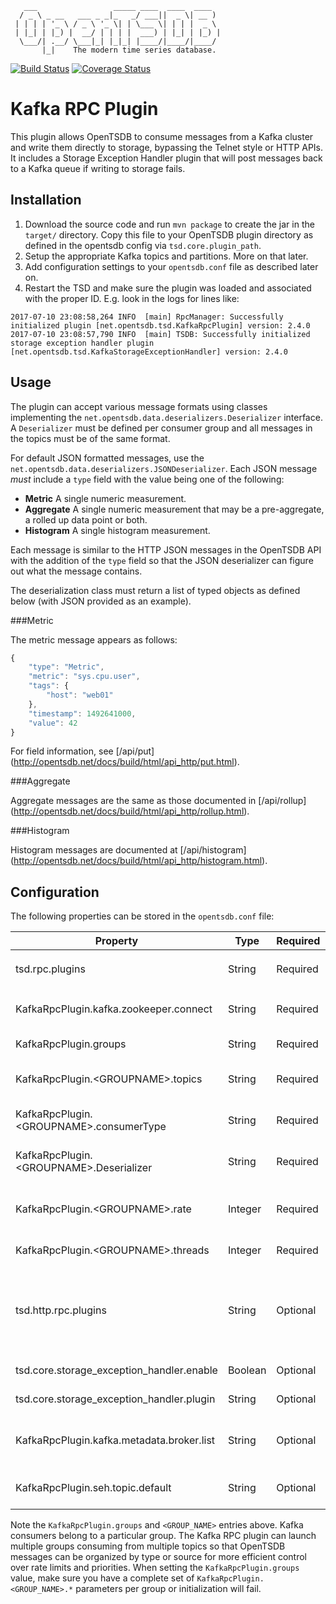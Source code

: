        ___                 _____ ____  ____  ____
      / _ \ _ __   ___ _ _|_   _/ ___||  _ \| __ )
     | | | | '_ \ / _ \ '_ \| | \___ \| | | |  _ \
     | |_| | |_) |  __/ | | | |  ___) | |_| | |_) |
      \___/| .__/ \___|_| |_|_| |____/|____/|____/
           |_|    The modern time series database.

[![Build Status](https://travis-ci.org/OpenTSDB/opentsdb-tdigests.svg?branch=master)](https://travis-ci.org/OpenTSDB/opentsdb-tdigests) [![Coverage Status](https://coveralls.io/repos/github/OpenTSDB/opentsdb-tdigests/badge.svg?branch=master)](https://coveralls.io/github/OpenTSDB/opentsdb-tdigests?branch=master)

# Kafka RPC Plugin

This plugin allows OpenTSDB to consume messages from a Kafka cluster and write them directly to storage, bypassing the Telnet style or HTTP APIs. It includes a Storage Exception Handler plugin that will post messages back to a Kafka queue if writing to storage fails.

## Installation

1. Download the source code and run ``mvn package`` to create the jar in the ``target/`` directory. Copy this file to your OpenTSDB plugin directory as defined in the opentsdb config via ``tsd.core.plugin_path``.
1. Setup the appropriate Kafka topics and partitions. More on that later.
1. Add configuration settings to your ``opentsdb.conf`` file as described later on.
1. Restart the TSD and make sure the plugin was loaded and associated with the proper ID. E.g. look in the logs for lines like:

```
2017-07-10 23:08:58,264 INFO  [main] RpcManager: Successfully initialized plugin [net.opentsdb.tsd.KafkaRpcPlugin] version: 2.4.0
2017-07-10 23:08:57,790 INFO  [main] TSDB: Successfully initialized storage exception handler plugin [net.opentsdb.tsd.KafkaStorageExceptionHandler] version: 2.4.0

```

## Usage

The plugin can accept various message formats using classes implementing the `net.opentsdb.data.deserializers.Deserializer` interface. A `Deserializer` must be defined per consumer group and all messages in the topics must be of the same format. 

For default JSON formatted messages, use the `net.opentsdb.data.deserializers.JSONDeserializer`. Each JSON message *must* include a ``type`` field with the value being one of the following:

* **Metric** A single numeric measurement.
* **Aggregate** A single numeric measurement that may be a pre-aggregate, a rolled up data point or both.
* **Histogram** A single histogram measurement.

Each message is similar to the HTTP JSON messages in the OpenTSDB API with the addition of the ``type`` field so that the JSON deserializer can figure out what the message contains.

The deserialization class must return a list of typed objects as defined below (with JSON provided as an example).

###Metric

The metric message appears as follows:

```javascript
{
	"type": "Metric",
	"metric": "sys.cpu.user",
	"tags": {
		"host": "web01"
	},
	"timestamp": 1492641000,
	"value": 42
}

```

For field information, see [/api/put] (http://opentsdb.net/docs/build/html/api_http/put.html).

###Aggregate

Aggregate messages are the same as those documented in [/api/rollup] (http://opentsdb.net/docs/build/html/api_http/rollup.html).

###Histogram

Histogram messages are documented at [/api/histogram] (http://opentsdb.net/docs/build/html/api_http/histogram.html).

## Configuration

The following properties can be stored in the ``opentsdb.conf`` file:

|Property|Type|Required|Description|Default|Example|
|--------|----|--------|-----------|-------|-------|
|tsd.rpc.plugins|String|Required|The full class name of the plugin. This must be ``net.opentsdb.tsd.KafkaRpcPlugin``||net.opentsdb.tsd.KafkaRpcPlugin|
|KafkaRpcPlugin.kafka.zookeeper.connect|String|Required|The comma separated list of zookeeper hosts and ports used by the Kafka cluster.||localhost:2181|
|KafkaRpcPlugin.groups|String|Required|A comma separated list of one or more consumer group names.||TsdbConsumer,TsdbRequeueConsumer|
|KafkaRpcPlugin.\<GROUPNAME\>.topics|String|Required|A comma separated list of one or more topics for the ``<GROUPNAME>`` to consume from.||TSDB_1,TSDB_2|
|KafkaRpcPlugin.\<GROUPNAME\>.consumerType|String|Required|The type of messages written to the queue. TODO. For now, leave it as ``raw``||raw|
|KafkaRpcPlugin.\<GROUPNAME\>.Deserializer|String|Required|The deserialization class to use for parsing messages from the Kafka topic.||net.opentsdb.data.deserializers.JSONDeserializer|
|KafkaRpcPlugin.\<GROUPNAME\>.rate|Integer|Required|How many messages per second to throttle the total of consumer threads at for the consumer group||250000|
|KafkaRpcPlugin.\<GROUPNAME\>.threads|Integer|Required|The number of consumer threads to create per group||4|
|tsd.http.rpc.plugins|String|Optional|A comma separated list of HTTP RPC plugins to load. Included with this package is a plugin that allows for fetching stats from the Kafka plugin as well as viewing or modifying the write rate during runtime.||net.opentsdb.tsd.KafkaHttpRpcPlugin|
|tsd.core.storage\_exception\_handler.enable|Boolean|Optional|Whether or not to enable the storage exception handler plugin.|false|true|
|tsd.core.storage\_exception\_handler.plugin|String|Optional|The full class of the storage exception handler plugin.||net.opentsdb.tsd.KafkaStorageExceptionHandler|
|KafkaRpcPlugin.kafka.metadata.broker.list|String|Optional|The comma separated list of Kafka brokers and ports used to write messages to for the storage exception handler plugin||localhost:9092|
|KafkaRpcPlugin.seh.topic.default|String|Optional|The topic used to write messages to for the storage exception handler.||TSDB_Requeue|

Note the ``KafkaRpcPlugin.groups`` and ``<GROUP_NAME>`` entries above. Kafka consumers belong to a particular group. The Kafka RPC plugin can launch multiple groups consuming from multiple topics so that OpenTSDB messages can be organized by type or source for more efficient control over rate limits and priorities. When setting the ``KafkaRpcPlugin.groups`` value, make sure you have a complete set of ``KafkaRpcPlugin.<GROUP_NAME>.*`` parameters per group or initialization will fail.
